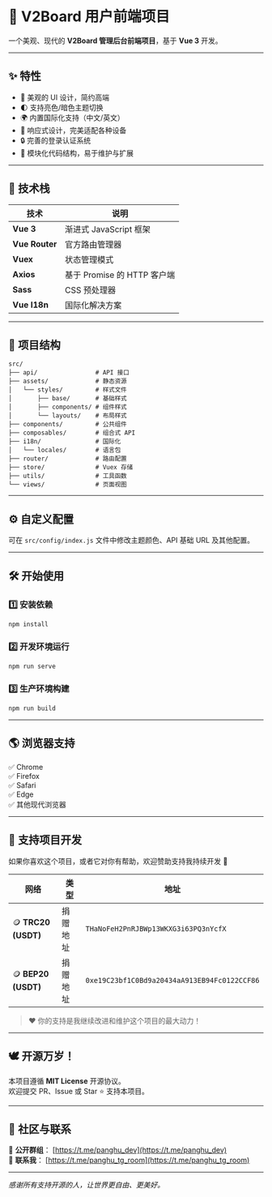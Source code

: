 # 🚀 V2Board 用户前端项目

一个美观、现代的 **V2Board 管理后台前端项目**，基于 **Vue 3** 开发。

---

## ✨ 特性

- 🎨 美观的 UI 设计，简约高端  
- 🌓 支持亮色/暗色主题切换  
- 🌍 内置国际化支持（中文/英文）  
- 📱 响应式设计，完美适配各种设备  
- 🔒 完善的登录认证系统  
- 🚀 模块化代码结构，易于维护与扩展  

---

## 🧩 技术栈

| 技术           | 说明                     |
|----------------|--------------------------|
| **Vue 3**      | 渐进式 JavaScript 框架   |
| **Vue Router** | 官方路由管理器           |
| **Vuex**       | 状态管理模式             |
| **Axios**      | 基于 Promise 的 HTTP 客户端 |
| **Sass**       | CSS 预处理器             |
| **Vue I18n**   | 国际化解决方案           |

---

## 📂 项目结构

```
src/
├── api/                # API 接口
├── assets/             # 静态资源
│   └── styles/         # 样式文件
│       ├── base/       # 基础样式
│       ├── components/ # 组件样式
│       └── layouts/    # 布局样式
├── components/         # 公共组件
├── composables/        # 组合式 API
├── i18n/               # 国际化
│   └── locales/        # 语言包
├── router/             # 路由配置
├── store/              # Vuex 存储
├── utils/              # 工具函数
└── views/              # 页面视图
```

---
## ⚙️ 自定义配置

可在 `src/config/index.js` 文件中修改主题颜色、API 基础 URL 及其他配置。

---
## 🛠️ 开始使用

### 1️⃣ 安装依赖
```bash
npm install
```

### 2️⃣ 开发环境运行
```bash
npm run serve
```

### 3️⃣ 生产环境构建
```bash
npm run build
```

---



## 🌎 浏览器支持

✅ Chrome  
✅ Firefox  
✅ Safari  
✅ Edge  
✅ 其他现代浏览器  

---

## 💖 支持项目开发

如果你喜欢这个项目，或者它对你有帮助，欢迎赞助支持我持续开发 🙏

| 网络                | 类型       | 地址                                         |
|--------------------|------------|----------------------------------------------|
| 🪙 **TRC20 (USDT)** | 捐赠地址   | `THaNoFeH2PnRJBWp13WKXG3i63PQ3nYcfX` |
| 🪙 **BEP20 (USDT)** | 捐赠地址   | `0xe19C23bf1C0Bd9a20434aA913EB94Fc0122CCF86` |

> ❤️ 你的支持是我继续改进和维护这个项目的最大动力！

---

## 🕊️ 开源万岁！

本项目遵循 **MIT License** 开源协议。  
欢迎提交 PR、Issue 或 Star ⭐ 支持本项目。

---

## 📢 社区与联系

👥 **公开群组**： [https://t.me/panghu_dev](https://t.me/panghu_dev)  
💬 **联系我**： [https://t.me/panghu_tg_room](https://t.me/panghu_tg_room)

---

_感谢所有支持开源的人，让世界更自由、更美好。_